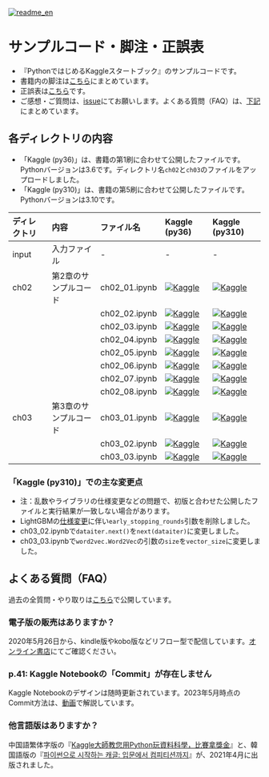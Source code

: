[![readme_en](https://img.shields.io/static/v1?label=README&message=English&color=blue)](README_EN.md)

# サンプルコード・脚注・正誤表

- 『PythonではじめるKaggleスタートブック』のサンプルコードです。
- 書籍内の脚注は[こちら](footnote.md)にまとめています。
- 正誤表は[こちら](errata.md)です。
- ご感想・ご質問は、[issue](https://github.com/upura/python-kaggle-start-book/issues)にてお願いします。よくある質問（FAQ）は、[下記](https://github.com/upura/python-kaggle-start-book#%E3%82%88%E3%81%8F%E3%81%82%E3%82%8B%E8%B3%AA%E5%95%8Ffaq)にまとめています。

## 各ディレクトリの内容

- 「Kaggle (py36)」は、書籍の第1刷に合わせて公開したファイルです。Pythonバージョンは3.6です。ディレクトリ名`ch02`と`ch03`のファイルをアップロードしました。
- 「Kaggle (py310)」は、書籍の第5刷に合わせて公開したファイルです。Pythonバージョンは3.10です。

| ディレクトリ | 内容 | ファイル名 | Kaggle (py36) | Kaggle (py310) |
|:---|:---|:---|:---|:---|
| input | 入力ファイル | - | - | - |
| ch02 | 第2章のサンプルコード | ch02_01.ipynb | [![Kaggle](https://kaggle.com/static/images/open-in-kaggle.svg)](https://www.kaggle.com/sishihara/python-kaggle-start-book-ch02-01) | [![Kaggle](https://kaggle.com/static/images/open-in-kaggle.svg)](https://www.kaggle.com/sishihara/py310-python-kaggle-start-book-ch02-01) |
| | | ch02_02.ipynb |  [![Kaggle](https://kaggle.com/static/images/open-in-kaggle.svg)](https://www.kaggle.com/sishihara/python-kaggle-start-book-ch02-02) | [![Kaggle](https://kaggle.com/static/images/open-in-kaggle.svg)](https://www.kaggle.com/sishihara/py310-python-kaggle-start-book-ch02-02) |
| | | ch02_03.ipynb |  [![Kaggle](https://kaggle.com/static/images/open-in-kaggle.svg)](https://www.kaggle.com/sishihara/python-kaggle-start-book-ch02-03) | [![Kaggle](https://kaggle.com/static/images/open-in-kaggle.svg)](https://www.kaggle.com/sishihara/py310-python-kaggle-start-book-ch02-03) |
| | | ch02_04.ipynb |  [![Kaggle](https://kaggle.com/static/images/open-in-kaggle.svg)](https://www.kaggle.com/sishihara/python-kaggle-start-book-ch02-04) | [![Kaggle](https://kaggle.com/static/images/open-in-kaggle.svg)](https://www.kaggle.com/sishihara/py310-python-kaggle-start-book-ch02-04) |
| | | ch02_05.ipynb |  [![Kaggle](https://kaggle.com/static/images/open-in-kaggle.svg)](https://www.kaggle.com/sishihara/python-kaggle-start-book-ch02-05) | [![Kaggle](https://kaggle.com/static/images/open-in-kaggle.svg)](https://www.kaggle.com/sishihara/py310-python-kaggle-start-book-ch02-05) |
| | | ch02_06.ipynb |  [![Kaggle](https://kaggle.com/static/images/open-in-kaggle.svg)](https://www.kaggle.com/sishihara/python-kaggle-start-book-ch02-06) | [![Kaggle](https://kaggle.com/static/images/open-in-kaggle.svg)](https://www.kaggle.com/sishihara/py310-python-kaggle-start-book-ch02-06) |
| | | ch02_07.ipynb |  [![Kaggle](https://kaggle.com/static/images/open-in-kaggle.svg)](https://www.kaggle.com/sishihara/python-kaggle-start-book-ch02-07) | [![Kaggle](https://kaggle.com/static/images/open-in-kaggle.svg)](https://www.kaggle.com/sishihara/py310-python-kaggle-start-book-ch02-07) |
| | | ch02_08.ipynb |  [![Kaggle](https://kaggle.com/static/images/open-in-kaggle.svg)](https://www.kaggle.com/sishihara/python-kaggle-start-book-ch02-08) | [![Kaggle](https://kaggle.com/static/images/open-in-kaggle.svg)](https://www.kaggle.com/sishihara/py310-python-kaggle-start-book-ch02-08) |
| ch03 | 第3章のサンプルコード | ch03_01.ipynb | [![Kaggle](https://kaggle.com/static/images/open-in-kaggle.svg)](https://www.kaggle.com/sishihara/python-kaggle-start-book-ch03-01) | [![Kaggle](https://kaggle.com/static/images/open-in-kaggle.svg)](https://www.kaggle.com/sishihara/py310-python-kaggle-start-book-ch03-01) |
| | | ch03_02.ipynb |  [![Kaggle](https://kaggle.com/static/images/open-in-kaggle.svg)](https://www.kaggle.com/sishihara/python-kaggle-start-book-ch03-02) | [![Kaggle](https://kaggle.com/static/images/open-in-kaggle.svg)](https://www.kaggle.com/sishihara/py310-python-kaggle-start-book-ch03-02) |
| | | ch03_03.ipynb |  [![Kaggle](https://kaggle.com/static/images/open-in-kaggle.svg)](https://www.kaggle.com/sishihara/python-kaggle-start-book-ch03-03) | [![Kaggle](https://kaggle.com/static/images/open-in-kaggle.svg)](https://www.kaggle.com/sishihara/py310-python-kaggle-start-book-ch03-03) |

### 「Kaggle (py310)」での主な変更点

- 注：乱数やライブラリの仕様変更などの問題で、初版と合わせた公開したファイルと実行結果が一致しない場合があります。
- LightGBMの[仕様変更](https://github.com/microsoft/LightGBM/pull/4908)に伴い`early_stopping_rounds`引数を削除しました。
- ch03_02.ipynbで`dataiter.next()`を`next(dataiter)`に変更しました。
- ch03_03.ipynbで`word2vec.Word2Vec`の引数の`size`を`vector_size`に変更しました。

## よくある質問（FAQ）

過去の全質問・やり取りは[こちら](https://github.com/upura/python-kaggle-start-book/issues?q=is%3Aissue)で公開しています。

### 電子版の販売はありますか？

2020年5月26日から、kindle版やkobo版などリフロー型で配信しています。[オンライン書店](https://bookclub.kodansha.co.jp/buy?item=0000325172)にてご確認ください。

### p.41: Kaggle Notebookの「Commit」が存在しません

Kaggle Notebookのデザインは随時更新されています。2023年5月時点のCommit方法は、[動画](https://youtu.be/0se0j7eQlRA)で解説しています。

### 他言語版はありますか？

中国語繁体字版の『[Kaggle大師教您用Python玩資料科學，比賽拿獎金](http://books.gotop.com.tw/v_ACD021100)』と、韓国語版の『[파이썬으로 시작하는 캐글: 입문에서 컴피티션까지](https://jpub.tistory.com/1147)』が、2021年4月に出版されました。
